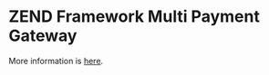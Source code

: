 # ZEND Framework Multi Payment Gateway

More information is [here](https://www.lifeinide.com/post/2010-12-30-zend-multiplayment-gateway/).
